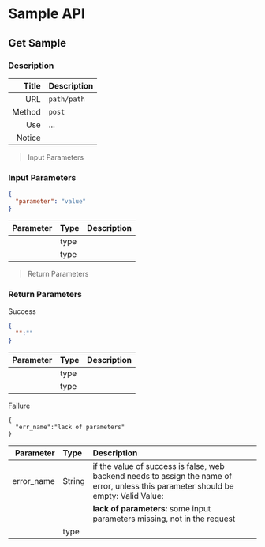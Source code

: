 # Sample API

## Get Sample

### Description

| Title | Description |
| -------: | :---- |
| URL | `path/path` | 
| Method | `post` | 
| Use | ... |
| Notice |  |


> Input Parameters

### Input Parameters

```json
{
  "parameter": "value"
}
```

| Parameter | Type | Description |
| -------: | :---- | :--- |
|  | type |  |
|  | type |  |


> Return Parameters

### Return Parameters

<aside class="success">
Success
</aside>

```json
{
  "":""
}
```

| Parameter | Type | Description |
| -------: | :---- | :--- |
|  | type |  |
|  | type |  |


<aside class="warning">
Failure
</aside>

```
{
  "err_name":"lack of parameters"
}
```

| Parameter | Type | Description |
| -------: | :---- | :--- |
| error_name | String |  if the value of success is false, web backend needs to assign the name of  error, unless this parameter should be empty: Valid Value:| 
|||**lack of parameters:** some input parameters missing, not in the request|
|  | type |  |